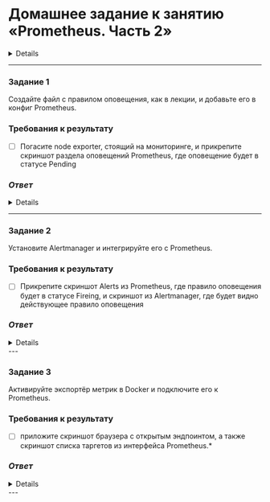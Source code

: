 # Домашнее задание к занятию «Prometheus. Часть 2»

<details>

В практике есть 3 основных и 1 дополнительное (со звездочкой) задания. Основные задания нужно выполнять обязательно, со звездочкой - по желанию и его решение никак не повлияет на получение вами зачета по этому домашнему заданию, при этом вы сможете глубже и/или шире разобраться в материале. 

Пожалуйста, присылайте на проверку все задачи сразу. Любые вопросы по решению задавайте в чате учебной группы.

### Цели задания
1. Научитья настраивать оповещения в Prometheus
2. Научиться устанавливать Alertmanager и интегрировать его с Prometheus
3. Научиться активировать экспортёр метрик в Docker и подключать его к Prometheus.
4. Научиться создавать дашборд Grafana

### Чеклист готовности к домашнему заданию
- [ ] Просмотрите в личном кабинете занятие "Система мониторинга Prometheus. Часть 2" 

### Инструкция по выполнению домашнего задания

1. Сделайте fork [репозитория c шаблоном решения](https://github.com/netology-code/sys-pattern-homework) к себе в Github и переименуйте его по названию или номеру занятия, например, https://github.com/имя-вашего-репозитория/gitlab-hw или https://github.com/имя-вашего-репозитория/8-03-hw).
2. Выполните клонирование этого репозитория к себе на ПК с помощью команды `git clone`.
3. Выполните домашнее задание и заполните у себя локально этот файл README.md:
   - впишите вверху название занятия и ваши фамилию и имя;
   - в каждом задании добавьте решение в требуемом виде: текст/код/скриншоты/ссылка;
   - для корректного добавления скриншотов воспользуйтесь инструкцией [«Как вставить скриншот в шаблон с решением»](https://github.com/netology-code/sys-pattern-homework/blob/main/screen-instruction.md);
   - при оформлении используйте возможности языка разметки md. Коротко об этом можно посмотреть в [инструкции по MarkDown](https://github.com/netology-code/sys-pattern-homework/blob/main/md-instruction.md).
4. После завершения работы над домашним заданием сделайте коммит (`git commit -m "comment"`) и отправьте его на Github (`git push origin`).
5. Для проверки домашнего задания преподавателем в личном кабинете прикрепите и отправьте ссылку на решение в виде md-файла в вашем Github.
6. Любые вопросы задавайте в чате учебной группы и/или в разделе «Вопросы по заданию» в личном кабинете.

</details>

---

### Задание 1
Создайте файл с правилом оповещения, как в лекции, и добавьте его в конфиг Prometheus.

### Требования к результату
- [ ] Погасите node exporter, стоящий на мониторинге, и прикрепите скриншот раздела оповещений Prometheus, где оповещение будет в статусе Pending

### *Ответ*

<details>

![image](https://github.com/George210890/-Prometheus.-2-/blob/main/%D0%9E%D1%82%D0%B2%D0%B5%D1%82-1.png)


</details>

---

### Задание 2
Установите Alertmanager и интегрируйте его с Prometheus.

### Требования к результату
- [ ] Прикрепите скриншот Alerts из Prometheus, где правило оповещения будет в статусе Fireing, и скриншот из Alertmanager, где будет видно действующее правило оповещения

### *Ответ*

<details>

![image](https://github.com/George210890/-Prometheus.-2-/blob/main/%D0%9E%D1%82%D0%B2%D0%B5%D1%82-2.png)
![image](https://github.com/George210890/-Prometheus.-2-/blob/main/%D0%9E%D1%82%D0%B2%D0%B5%D1%82-2_1.png)

</details>
---

### Задание 3

Активируйте экспортёр метрик в Docker и подключите его к Prometheus.

### Требования к результату
- [ ] приложите скриншот браузера с открытым эндпоинтом, а также скриншот списка таргетов из интерфейса Prometheus.*

### *Ответ*

<details>

![image](https://github.com/George210890/-Prometheus.-2-/blob/main/%D0%9E%D1%82%D0%B2%D0%B5%D1%82-3.png)

</details>
---
